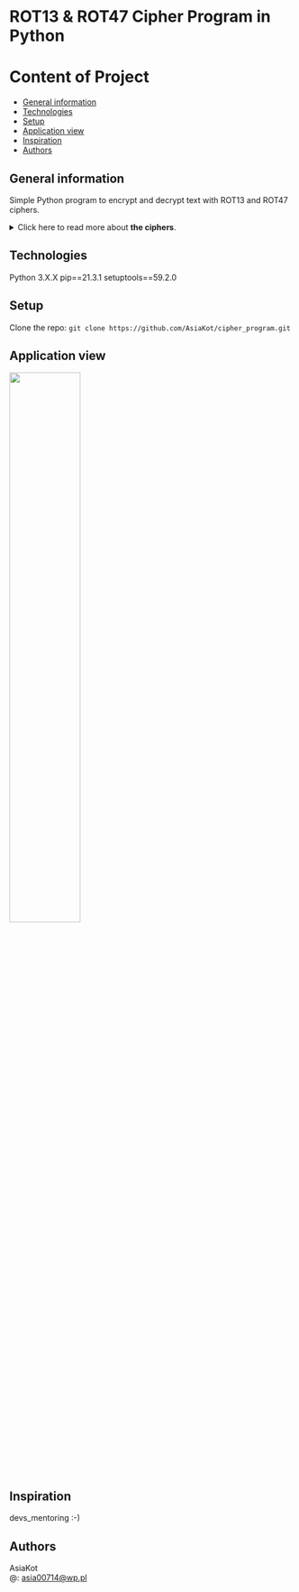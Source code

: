 # ROT13 & ROT47 Cipher Program in Python
 
# Content of Project
* [General information](#general-information)
* [Technologies](#technologies)
* [Setup](#setup)
* [Application view](#application-view)
* [Inspiration](#inspiration)
* [Authors](#authors)

## General information
  Simple Python program to encrypt and decrypt text with ROT13 and ROT47 ciphers.

<details>
<summary>Click here to read more about <b>the ciphers</b>.</summary><br/>
  <b>ROT13</b> is a cipher that replaces a letter with the 13th letter after it in the alphabet.<br/><br/>
  <b>ROT47</b> on the other hand, replaces any ASCII character in the range 33-126 with a character 47 positions further up to (but not more than 126 positions).
</details>

## Technologies
  Python 3.X.X
  pip==21.3.1
  setuptools==59.2.0
  
## Setup
 Clone the repo: ```git clone https://github.com/AsiaKot/cipher_program.git``` 

## Application view
<img src="https://user-images.githubusercontent.com/86662368/143887625-48cbccf4-0d58-42f6-91e7-3f2ff7edd56e.JPG" width="50%" height="50%"></img>

## Inspiration
  devs_mentoring :-)

## Authors
   AsiaKot<br/>
   @: asia00714@wp.pl   
